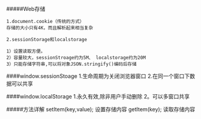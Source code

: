#####Web存储


    1.document.cookie（传统的方式）
    存储的大小只有4K，而且解析起来相当复杂

    2.sessionStorage和localstorage
    
    1）设置读取方便。
    2）容量较大，sessionStroage约为5M、 localstorage约为20M
    3）只能存储字符串,可以将对象JSON.stringify()编码后存储

    

####window.sessionStoage
    1.生命周期为关闭浏览器窗口
    2.在同一个窗口下数据可以共享

####window.localStorage
    1.永久有效,除非用户手动删除
    2。可以多窗口共享
    


#####方法详解
    setItem(key,value);    设置存储内容
    getItem(key);    读取存储内容

